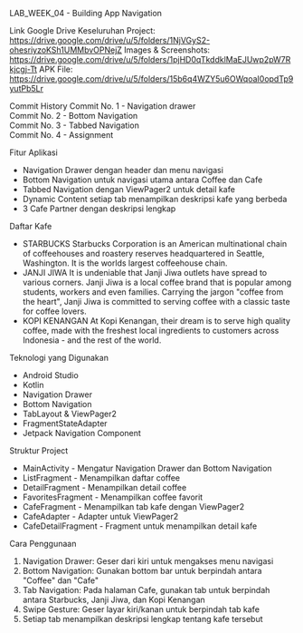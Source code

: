 LAB_WEEK_04 - Building App Navigation

Link Google Drive
Keseluruhan Project: https://drive.google.com/drive/u/5/folders/1NjVGyS2-ohesriyzoKSh1UMMbvOPNejZ
Images & Screenshots: https://drive.google.com/drive/u/5/folders/1pjHD0qTkddklMaEJUwp2pW7Rkjcgj-Tt
APK File: https://drive.google.com/drive/u/5/folders/15b6q4WZY5u6OWqoaI0opdTp9yutPb5Lr

Commit History
Commit No. 1 - Navigation drawer  
Commit No. 2 - Bottom Navigation  
Commit No. 3 - Tabbed Navigation  
Commit No. 4 - Assignment

Fitur Aplikasi
- Navigation Drawer dengan header dan menu navigasi
- Bottom Navigation untuk navigasi utama antara Coffee dan Cafe
- Tabbed Navigation dengan ViewPager2 untuk detail kafe
- Dynamic Content setiap tab menampilkan deskripsi kafe yang berbeda
- 3 Cafe Partner dengan deskripsi lengkap

Daftar Kafe
- STARBUCKS
Starbucks Corporation is an American multinational chain of coffeehouses and roastery reserves headquartered in Seattle, Washington. It is the worlds largest coffeehouse chain.
- JANJI JIWA
It is undeniable that Janji Jiwa outlets have spread to various corners. Janji Jiwa is a local coffee brand that is popular among students, workers and even families. Carrying the jargon "coffee from the heart", Janji Jiwa is committed to serving coffee with a classic taste for coffee lovers.
- KOPI KENANGAN
At Kopi Kenangan, their dream is to serve high quality coffee, made with the freshest local ingredients to customers across Indonesia - and the rest of the world.

 Teknologi yang Digunakan
- Android Studio
- Kotlin
- Navigation Drawer
- Bottom Navigation
- TabLayout & ViewPager2
- FragmentStateAdapter
- Jetpack Navigation Component

 Struktur Project
- MainActivity - Mengatur Navigation Drawer dan Bottom Navigation
- ListFragment - Menampilkan daftar coffee
- DetailFragment - Menampilkan detail coffee
- FavoritesFragment - Menampilkan coffee favorit
- CafeFragment - Menampilkan tab kafe dengan ViewPager2
- CafeAdapter - Adapter untuk ViewPager2
- CafeDetailFragment - Fragment untuk menampilkan detail kafe

 Cara Penggunaan
1. Navigation Drawer: Geser dari kiri untuk mengakses menu navigasi
2. Bottom Navigation: Gunakan bottom bar untuk berpindah antara "Coffee" dan "Cafe"
3. Tab Navigation: Pada halaman Cafe, gunakan tab untuk berpindah antara Starbucks, Janji Jiwa, dan Kopi Kenangan
4. Swipe Gesture: Geser layar kiri/kanan untuk berpindah tab kafe
5. Setiap tab menampilkan deskripsi lengkap tentang kafe tersebut
